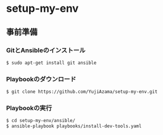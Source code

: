 # setup-my-env

## 事前準備

### GitとAnsibleのインストール

```bash
$ sudo apt-get install git ansible
```

### Playbookのダウンロード

```bash
$ git clone https://github.com/YujiAzama/setup-my-env.git
```

### Playbookの実行

```bash
$ cd setup-my-env/ansible/
$ ansible-playbook playbooks/install-dev-tools.yaml
```
